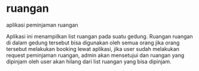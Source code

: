 # ruangan
aplikasi peminjaman ruangan

Aplikasi ini menampilkan list ruangan pada suatu gedung. Ruangan ruangan di dalam gedung tersebut bisa digunakan oleh semua orang jika orang tersebut melakukan booking lewat aplikasi, jika user sudah melakukan request peminjaman ruangan, admin akan mensetujui dan ruangan yang dipinjam oleh user akan hilang dari list ruangan yang bisa dipinjam.

